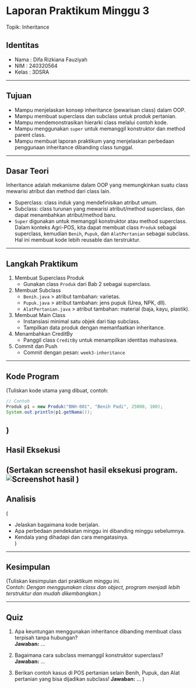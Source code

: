 # Laporan Praktikum Minggu 3
Topik: Inheritance

## Identitas
- Nama  : Difa Rizkiana Fauziyah
- NIM   : 240320564
- Kelas : 3DSRA

---

## Tujuan
- Mampu menjelaskan konsep inheritance (pewarisan class) dalam OOP.
- Mampu membuat superclass dan subclass untuk produk pertanian.
- Mampu mendemonstrasikan hierarki class melalui contoh kode.
- Mampu menggunakan ```super``` untuk memanggil konstruktor dan method parent class.
- Mampu membuat laporan praktikum yang menjelaskan perbedaan penggunaan inheritance dibanding class tunggal.

---

## Dasar Teori
Inheritance adalah mekanisme dalam OOP yang memungkinkan suatu class mewarisi atribut dan method dari class lain.
- Superclass: class induk yang mendefinisikan atribut umum.
- Subclass: class turunan yang mewarisi atribut/method superclass, dan dapat menambahkan atribut/method baru.
- ```Super``` digunakan untuk memanggil konstruktor atau method superclass.
Dalam konteks Agri-POS, kita dapat membuat class ```Produk``` sebagai superclass, kemudian ```Benih```, ```Pupuk```, dan ```AlatPertanian``` sebagai subclass. Hal ini membuat kode lebih reusable dan terstruktur.

---

## Langkah Praktikum
1. Membuat Superclass Produk
   - Gunakan class ```Produk``` dari Bab 2 sebagai superclass.
2. Membuat Subclass
   - ```Benih.java``` > atribut tambahan: varietas.
   - ```Pupuk.java``` > atribut tambahan: jens pupuk (Urea, NPK, dll).
   - ```AlatPertanian.java``` > atribut tambahan: material (baja, kayu, plastik).
3. Membuat Main Class
   - Instansiasi minimal satu objek dari tiap subclass.
   - Tampilkan data produk dengan memanfaatkan inheritance.
4. Menambahkan CreditBy
   - Panggil class ```CreditBy``` untuk menampilkan identitas mahasiswa.
5. Commit dan Push
   - Commit dengan pesan: ```week3-inheritance```

---

## Kode Program
(Tuliskan kode utama yang dibuat, contoh:  

```java
// Contoh
Produk p1 = new Produk("BNH-001", "Benih Padi", 25000, 100);
System.out.println(p1.getNama());
```
)
---

## Hasil Eksekusi
(Sertakan screenshot hasil eksekusi program.  
![Screenshot hasil](screenshots/hasil.png)
)
---

## Analisis
(
- Jelaskan bagaimana kode berjalan.  
- Apa perbedaan pendekatan minggu ini dibanding minggu sebelumnya.  
- Kendala yang dihadapi dan cara mengatasinya.  
)
---

## Kesimpulan
(Tuliskan kesimpulan dari praktikum minggu ini.  
Contoh: *Dengan menggunakan class dan object, program menjadi lebih terstruktur dan mudah dikembangkan.*)

---

## Quiz
1. Apa keuntungan menggunakan inheritance dibanding membuat class terpisah tanpa hubungan?  
   **Jawaban:** …  

2. Bagaimana cara subclass memanggil konstruktor superclass?   
   **Jawaban:** …  

3. Berikan contoh kasus di POS pertanian selain Benih, Pupuk, dan Alat pertanian yang bisa dijadikan subclass!
   **Jawaban:** …  )
